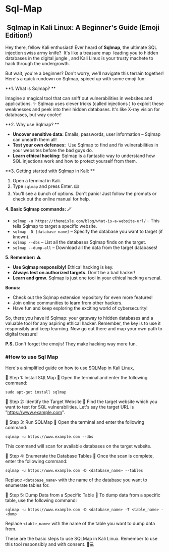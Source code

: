 # Sql-Map

## ️ Sqlmap in Kali Linux: A Beginner's Guide (Emoji Edition!) 

Hey there, fellow Kali enthusiast!  Ever heard of **Sqlmap**, the ultimate SQL injection swiss army knife? ️ It's like a treasure map ️ leading you to hidden databases in the digital jungle , and Kali Linux is your trusty machete  to hack through the undergrowth. 

But wait, you're a beginner? Don't worry, we'll navigate this terrain together!  Here's a quick rundown on Sqlmap, spiced up with some emoji fun:

**1. What is Sqlmap? **

Imagine a magical tool that can sniff out vulnerabilities in websites and applications. ✨ Sqlmap uses clever tricks (called injections ) to exploit these weaknesses and peek into their hidden databases.  It's like X-ray vision for databases, but way cooler! 

**2. Why use Sqlmap? **

* **Uncover sensitive data:**  Emails, passwords, user information – Sqlmap can unearth them all! 
* **Test your own defenses:** ️ Use Sqlmap to find and fix vulnerabilities in your websites before the bad guys do. 
* **Learn ethical hacking:**  Sqlmap is a fantastic way to understand how SQL injections work and how to protect yourself from them. 

**3. Getting started with Sqlmap in Kali: **

1. Open a terminal in Kali. 
2. Type `sqlmap` and press Enter. ⌨️
3. You'll see a bunch of options. Don't panic! Just follow the prompts or check out the online manual for help. 

**4. Basic Sqlmap commands: 🪄**

* `sqlmap -u https://themeisle.com/blog/what-is-a-website-url/` – This tells Sqlmap to target a specific website. 
* `sqlmap -D [database name]` – Specify the database you want to target (if known). ️
* `sqlmap --dbs` – List all the databases Sqlmap finds on the target. 
* `sqlmap --dump-all` – Download all the data from the target databases! 

**5. Remember:** ⚠️

* **Use Sqlmap responsibly!** Ethical hacking is key. 
* **Always test on authorized targets.** Don't be a bad hacker! 
* **Learn and grow.** Sqlmap is just one tool in your ethical hacking arsenal. 

**Bonus:** 

* Check out the Sqlmap extension repository for even more features! 
* Join online communities to learn from other hackers. 
* Have fun and keep exploring the exciting world of cybersecurity! 

So, there you have it! Sqlmap: your gateway to hidden databases and a valuable tool for any aspiring ethical hacker. Remember, the key is to use it responsibly and keep learning. Now go out there and map your own path to digital treasure! 

**P.S.** Don't forget the emojis! They make hacking way more fun. 

<h3>#How to use Sql Map</h3>

Here's a simplified guide on how to use SQLMap in Kali Linux,

🔸 Step 1: Install SQLMap 🔸
Open the terminal and enter the following command:
```
sudo apt-get install sqlmap
```

🔸 Step 2: Identify the Target Website 🔸
Find the target website which you want to test for SQL vulnerabilities. Let's say the target URL is "https://www.example.com".

🔸 Step 3: Run SQLMap 🔸
Open the terminal and enter the following command:
```
sqlmap -u https://www.example.com --dbs
```
This command will scan for available databases on the target website.

🔸 Step 4: Enumerate the Database Tables 🔸
Once the scan is complete, enter the following command:
```
sqlmap -u https://www.example.com -D <database_name> --tables
```
Replace `<database_name>` with the name of the database you want to enumerate tables for.

🔸 Step 5: Dump Data from a Specific Table 🔸
To dump data from a specific table, use the following command:
```
sqlmap -u https://www.example.com -D <database_name> -T <table_name> --dump
```
Replace `<table_name>` with the name of the table you want to dump data from.

These are the basic steps to use SQLMap in Kali Linux. Remember to use this tool responsibly and with consent. 🙌💻